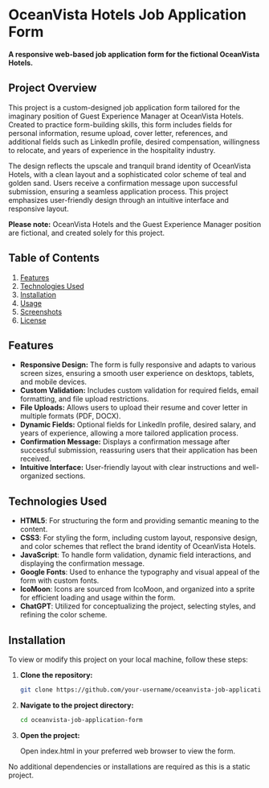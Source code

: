 # OceanVista Hotels Job Application Form

**A responsive web-based job application form for the fictional OceanVista Hotels.**

## Project Overview

This project is a custom-designed job application form tailored for the imaginary position of Guest Experience Manager at OceanVista Hotels. Created to practice form-building skills, this form includes fields for personal information, resume upload, cover letter, references, and additional fields such as LinkedIn profile, desired compensation, willingness to relocate, and years of experience in the hospitality industry.

The design reflects the upscale and tranquil brand identity of OceanVista Hotels, with a clean layout and a sophisticated color scheme of teal and golden sand. Users receive a confirmation message upon successful submission, ensuring a seamless application process. This project emphasizes user-friendly design through an intuitive interface and responsive layout.

**Please note:** OceanVista Hotels and the Guest Experience Manager position are fictional, and created solely for this project.

## Table of Contents

1. [Features](#features)
2. [Technologies Used](#technologies-used)
3. [Installation](#installation)
4. [Usage](#usage)
5. [Screenshots](#screenshots)
6. [License](#license)

## Features

- **Responsive Design:** The form is fully responsive and adapts to various screen sizes, ensuring a smooth user experience on desktops, tablets, and mobile devices.
- **Custom Validation:** Includes custom validation for required fields, email formatting, and file upload restrictions.
- **File Uploads:** Allows users to upload their resume and cover letter in multiple formats (PDF, DOCX).
- **Dynamic Fields:** Optional fields for LinkedIn profile, desired salary, and years of experience, allowing a more tailored application process.
- **Confirmation Message:** Displays a confirmation message after successful submission, reassuring users that their application has been received.
- **Intuitive Interface:** User-friendly layout with clear instructions and well-organized sections.

## Technologies Used

- **HTML5**: For structuring the form and providing semantic meaning to the content.
- **CSS3**: For styling the form, including custom layout, responsive design, and color schemes that reflect the brand identity of OceanVista Hotels.
- **JavaScript**: To handle form validation, dynamic field interactions, and displaying the confirmation message.
- **Google Fonts**: Used to enhance the typography and visual appeal of the form with custom fonts.
- **IcoMoon**: Icons are sourced from IcoMoon, and organized into a sprite for efficient loading and usage within the form.
- **ChatGPT**: Utilized for conceptualizing the project, selecting styles, and refining the color scheme.

## Installation

To view or modify this project on your local machine, follow these steps:

1. **Clone the repository:**

   ```bash
   git clone https://github.com/your-username/oceanvista-job-application-form.git

2. **Navigate to the project directory:**

   ```bash
   cd oceanvista-job-application-form

3. **Open the project:**
   
   Open index.html in your preferred web browser to view the form.

No additional dependencies or installations are required as this is a static project.
